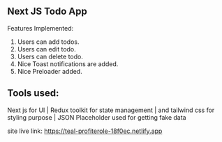 ## Next JS Todo App

Features Implemented:

1. Users can add todos.
2. Users can edit todo.
3. Users can delete todo.
4. Nice Toast notifications are added.
5. Nice Preloader added.

## Tools used:

Next js for UI | Redux toolkit for state management | and tailwind css for styling purpose | JSON Placeholder used for getting fake data

site live link: https://teal-profiterole-18f0ec.netlify.app
